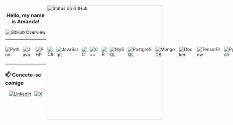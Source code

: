 <img align='right' width="370px" src="https://github-readme-stats.vercel.app/api?username=amandadecassiaborges&show_icons=true&theme=swift" alt="Status do GitHub">

<h3 align="center">Hello, my name is Amanda!</h3>

<div align="center">
  <img src="https://img.shields.io/static/v1?label=Overview&message=amandadecassiaborges&color=f7f7f7&style=for-the-badge&logo=GitHub&logoColor=d14d28&labelColor=282828" alt="GitHub Overview">
</div>

---

<div style="display: flex; align-items: center; gap: 10px;">
  <img src="https://img.shields.io/badge/python-%2314354C.svg?style=flat-square&logo=python&logoColor=white" alt="Python" />
  <img src="https://img.shields.io/badge/java-%23ED8B00.svg?style=flat-square&logo=java&logoColor=white" alt="Java" />
  <img src="https://img.shields.io/badge/php-%23777BB4.svg?style=flat-square&logo=php&logoColor=white" alt="PHP" />
  <img src="https://img.shields.io/badge/c%23-%23239120.svg?style=flat-square&logo=csharp&logoColor=white" alt="C#" />
  <img src="https://img.shields.io/badge/javascript-%23323330.svg?style=flat-square&logo=javascript&logoColor=%23F7DF1E" alt="JavaScript" />
  <img src="https://img.shields.io/badge/c-%230059A5.svg?style=flat-square&logo=c&logoColor=white" alt="C" />
  <img src="https://img.shields.io/badge/c++-%230059A5.svg?style=flat-square&logo=c%2B%2B&logoColor=white" alt="C++" />
  <img src="https://img.shields.io/badge/r-%23276DC3.svg?style=flat-square&logo=r&logoColor=white" alt="R" />
  <img src="https://img.shields.io/badge/mysql-%2300f.svg?style=flat-square&logo=mysql&logoColor=white" alt="MySQL" />
  
  <img src="https://img.shields.io/badge/postgresql-%23316192.svg?style=flat-square&logo=postgresql&logoColor=white" alt="PostgreSQL" />
  <img src="https://img.shields.io/badge/mongodb-%234ea94b.svg?style=flat-square&logo=mongodb&logoColor=white" alt="MongoDB" />
  <img src="https://img.shields.io/badge/docker-%230db7ed.svg?style=flat-square&logo=docker&logoColor=white" alt="Docker" />
  <img src="https://img.shields.io/badge/tensorflow-%23FF6F00.svg?style=flat-square&logo=tensorflow&logoColor=white" alt="TensorFlow" />
  <img src="https://img.shields.io/badge/pytorch-%23EE4C2C.svg?style=flat-square&logo=pytorch&logoColor=white" alt="PyTorch" />
  <img src="https://img.shields.io/badge/pandas-%23150458.svg?style=flat-square&logo=pandas&logoColor=white" alt="Pandas" />
  <img src="https://img.shields.io/badge/scikit--learn-%23F7931E.svg?style=flat-square&logo=scikit-learn&logoColor=white" alt="Scikit-learn" />
  <img src="https://img.shields.io/badge/Progress_4GL-%23444444.svg?style=flat-square&logo=codeigniter&logoColor=white" alt="Progress 4GL" />
</div>

---

### 📫 Conecte-se comigo
<div style="display: flex; gap: 10px; justify-content: center;">
  <a href="https://linkedin.com/in/amandadecassiaborges"><img src="https://img.shields.io/badge/LinkedIn-%230077B5.svg?style=flat-square&logo=linkedin&logoColor=white" alt="LinkedIn"></a>
  <a href="https://x.com/amandadecassiaborges"><img src="https://img.shields.io/badge/X-%23000000.svg?style=flat-square&logo=x&logoColor=white" alt="X"></a>
</div>

